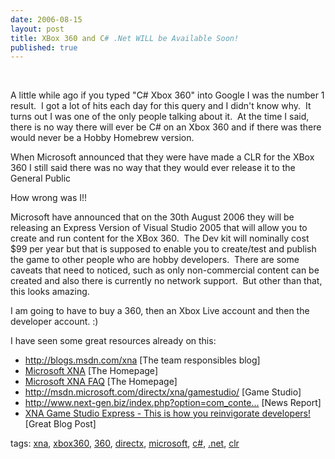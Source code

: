 ```yaml
---
date: 2006-08-15
layout: post
title: XBox 360 and C# .Net WILL be Available Soon!
published: true
---
```

<p> </p> <p>A little while ago if you typed "C# Xbox 360" into Google I was the number 1 result.  I got a lot of hits each day for this query and I didn't know why.  It turns out I was one of the only people talking about it.  At the time I said, there is no way there will ever be C# on an Xbox 360 and if there was there would never be a Hobby Homebrew version.</p> <p>When Microsoft announced that they were have made a CLR for the XBox 360 I still said there was no way that they would ever release it to the General Public</p> <p>How wrong was I!!</p> <p>Microsoft have announced that on the 30th August 2006 they will be releasing an Express Version of Visual Studio 2005 that will allow you to create and run content for the XBox 360.  The Dev kit will nominally cost $99 per year but that is supposed to enable you to create/test and publish the game to other people who are hobby developers.  There are some caveats that need to noticed, such as only non-commercial content can be created and also there is currently no network support.  But other than that, this looks amazing.</p> <p>I am going to have to buy a 360, then an Xbox Live account and then the developer account. :)</p> <p>I have seen some great resources already on this:</p> <ul> <li>
<a href="http://blogs.msdn.com/xna">http://blogs.msdn.com/xna</a> [The team responsibles blog]  </li>
<li>
<a href="http://www.microsoft.com/xna/">Microsoft XNA</a> [The Homepage]  </li>
<li>
<a href="http://www.microsoft.com/xna/faq/">Microsoft XNA FAQ</a> [The Homepage]  </li>
<li>
<a href="http://msdn.microsoft.com/directx/xna/gamestudio/"></a><a href="http://msdn.microsoft.com/directx/xna/gamestudio/"></a><a href="http://msdn.microsoft.com/directx/xna/gamestudio/"></a><a href="http://msdn.microsoft.com/directx/xna/gamestudio/">http://msdn.microsoft.com/directx/xna/gamestudio/</a> [Game Studio]  </li>
<li>
<a href="http://www.next-gen.biz/index.php?option=com_content&amp;task=view&amp;id=3627&amp;Itemid=2">http://www.next-gen.biz/index.php?option=com_conte...</a> [News Report]  </li>
<li>
<a href="http://blogs.msdn.com/lokeuei/archive/2006/08/14/699906.aspx">XNA Game Studio Express - This is how you reinvigorate developers!</a> [Great Blog Post]</li>
</ul> <p>tags: <a href="http://www.kinlan.co.uk/tag/xna" rel="tag">xna</a>, <a href="http://www.kinlan.co.uk/tag/xbox360" rel="tag">xbox360</a>, <a href="http://www.kinlan.co.uk/tag/360" rel="tag">360</a>, <a href="http://www.kinlan.co.uk/tag/directx" rel="tag">directx</a>, <a href="http://www.kinlan.co.uk/tag/microsoft" rel="tag">microsoft</a>, <a href="http://www.kinlan.co.uk/tag/c#" rel="tag">c#</a>, <a href="http://www.kinlan.co.uk/tag/.net" rel="tag">.net</a>, <a href="http://www.kinlan.co.uk/tag/clr" rel="tag">clr</a></p><div class="blogger-post-footer"><img class="posterous_download_image" src="https://blogger.googleusercontent.com/tracker/8109338-115567308437951881?l=www.kinlan.co.uk%2Findex.html" height="1" alt="" width="1" /></div>

